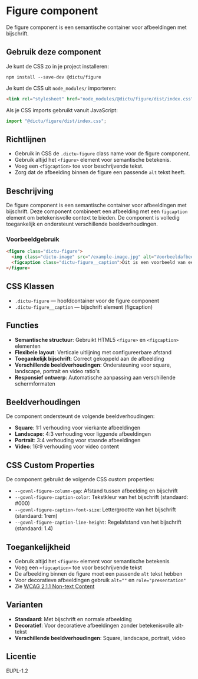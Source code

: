 # Figure component

De figure component is een semantische container voor afbeeldingen met bijschrift.

## Gebruik deze component

Je kunt de CSS zo in je project installeren:

```console
npm install --save-dev @dictu/figure
```

Je kunt de CSS uit `node_modules/` importeren:

```html
<link rel="stylesheet" href="node_modules/@dictu/figure/dist/index.css" />
```

Als je CSS imports gebruikt vanuit JavaScript:

```javascript
import "@dictu/figure/dist/index.css";
```

## Richtlijnen

- Gebruik in CSS de `.dictu-figure` class name voor de figure component.
- Gebruik altijd het `<figure>` element voor semantische betekenis.
- Voeg een `<figcaption>` toe voor beschrijvende tekst.
- Zorg dat de afbeelding binnen de figure een passende `alt` tekst heeft.

## Beschrijving
De figure component is een semantische container voor afbeeldingen met bijschrift. Deze component combineert een afbeelding met een `figcaption` element om betekenisvolle context te bieden. De component is volledig toegankelijk en ondersteunt verschillende beeldverhoudingen.

### Voorbeeldgebruik
```html
<figure class="dictu-figure">
  <img class="dictu-image" src="/example-image.jpg" alt="Voorbeeldafbeelding" width="640" height="640">
  <figcaption class="dictu-figure__caption">Dit is een voorbeeld van een bijschrift</figcaption>
</figure>
```

## CSS Klassen
- `.dictu-figure` — hoofdcontainer voor de figure component
- `.dictu-figure__caption` — bijschrift element (figcaption)

## Functies
- **Semantische structuur**: Gebruikt HTML5 `<figure>` en `<figcaption>` elementen
- **Flexibele layout**: Verticale uitlijning met configureerbare afstand
- **Toegankelijk bijschrift**: Correct gekoppeld aan de afbeelding
- **Verschillende beeldverhoudingen**: Ondersteuning voor square, landscape, portrait en video ratio's
- **Responsief ontwerp**: Automatische aanpassing aan verschillende schermformaten

## Beeldverhoudingen
De component ondersteunt de volgende beeldverhoudingen:
- **Square**: 1:1 verhouding voor vierkante afbeeldingen
- **Landscape**: 4:3 verhouding voor liggende afbeeldingen
- **Portrait**: 3:4 verhouding voor staande afbeeldingen
- **Video**: 16:9 verhouding voor video content

## CSS Custom Properties
De component gebruikt de volgende CSS custom properties:
- `--govnl-figure-column-gap`: Afstand tussen afbeelding en bijschrift
- `--govnl-figure-caption-color`: Tekstkleur van het bijschrift (standaard: #000)
- `--govnl-figure-caption-font-size`: Lettergrootte van het bijschrift (standaard: 1rem)
- `--govnl-figure-caption-line-height`: Regelafstand van het bijschrift (standaard: 1.4)

## Toegankelijkheid
- Gebruik altijd het `<figure>` element voor semantische betekenis
- Voeg een `<figcaption>` toe voor beschrijvende tekst
- De afbeelding binnen de figure moet een passende `alt` tekst hebben
- Voor decoratieve afbeeldingen gebruik `alt=""` en `role="presentation"`
- Zie [WCAG 2.1.1 Non-text Content](https://www.w3.org/WAI/WCAG21/Understanding/non-text-content.html)

## Varianten
- **Standaard**: Met bijschrift en normale afbeelding
- **Decoratief**: Voor decoratieve afbeeldingen zonder betekenisvolle alt-tekst
- **Verschillende beeldverhoudingen**: Square, landscape, portrait, video

## Licentie
EUPL-1.2
